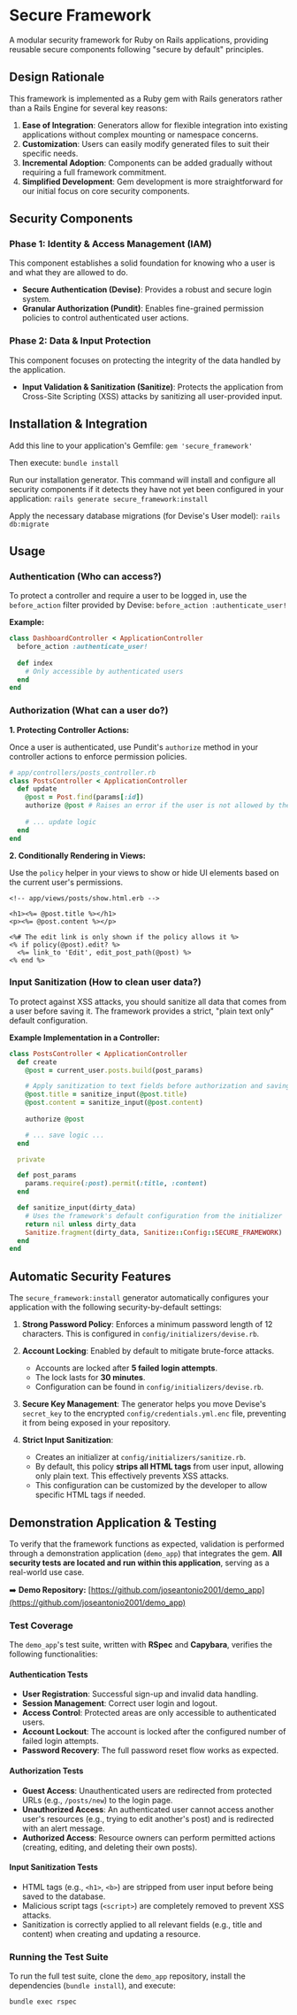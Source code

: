# Secure Framework

A modular security framework for Ruby on Rails applications, providing reusable secure components following "secure by default" principles.

## Design Rationale

This framework is implemented as a Ruby gem with Rails generators rather than a Rails Engine for several key reasons:

1.  **Ease of Integration**: Generators allow for flexible integration into existing applications without complex mounting or namespace concerns.
2.  **Customization**: Users can easily modify generated files to suit their specific needs.
3.  **Incremental Adoption**: Components can be added gradually without requiring a full framework commitment.
4.  **Simplified Development**: Gem development is more straightforward for our initial focus on core security components.

## Security Components

### Phase 1: Identity & Access Management (IAM)

This component establishes a solid foundation for knowing who a user is and what they are allowed to do.

- **Secure Authentication (Devise)**: Provides a robust and secure login system.
- **Granular Authorization (Pundit)**: Enables fine-grained permission policies to control authenticated user actions.

### Phase 2: Data & Input Protection

This component focuses on protecting the integrity of the data handled by the application.

- **Input Validation & Sanitization (Sanitize)**: Protects the application from Cross-Site Scripting (XSS) attacks by sanitizing all user-provided input.

## Installation & Integration

Add this line to your application's Gemfile:
`gem 'secure_framework'`

Then execute:
`bundle install`

Run our installation generator. This command will install and configure all security components if it detects they have not yet been configured in your application:
`rails generate secure_framework:install`

Apply the necessary database migrations (for Devise's User model):
`rails db:migrate`

## Usage

### Authentication (Who can access?)

To protect a controller and require a user to be logged in, use the `before_action` filter provided by Devise:
`before_action :authenticate_user!`

**Example:**
```ruby
class DashboardController < ApplicationController
  before_action :authenticate_user!
  
  def index
    # Only accessible by authenticated users
  end
end
```

### Authorization (What can a user do?)

**1. Protecting Controller Actions:**

Once a user is authenticated, use Pundit's `authorize` method in your controller actions to enforce permission policies.

```ruby
# app/controllers/posts_controller.rb
class PostsController < ApplicationController
  def update
    @post = Post.find(params[:id])
    authorize @post # Raises an error if the user is not allowed by the PostPolicy
    
    # ... update logic
  end
end
```
**2. Conditionally Rendering in Views:**

Use the `policy` helper in your views to show or hide UI elements based on the current user's permissions.

```erb
<!-- app/views/posts/show.html.erb -->

<h1><%= @post.title %></h1>
<p><%= @post.content %></p>

<%# The edit link is only shown if the policy allows it %>
<% if policy(@post).edit? %>
  <%= link_to 'Edit', edit_post_path(@post) %>
<% end %>
```

### Input Sanitization (How to clean user data?)

To protect against XSS attacks, you should sanitize all data that comes from a user before saving it. The framework provides a strict, "plain text only" default configuration.

**Example Implementation in a Controller:**

```ruby
class PostsController < ApplicationController
  def create
    @post = current_user.posts.build(post_params)

    # Apply sanitization to text fields before authorization and saving
    @post.title = sanitize_input(@post.title)
    @post.content = sanitize_input(@post.content)
    
    authorize @post

    # ... save logic ...
  end

  private

  def post_params
    params.require(:post).permit(:title, :content)
  end

  def sanitize_input(dirty_data)
    # Uses the framework's default configuration from the initializer
    return nil unless dirty_data
    Sanitize.fragment(dirty_data, Sanitize::Config::SECURE_FRAMEWORK)
  end
end
```

## Automatic Security Features

The `secure_framework:install` generator automatically configures your application with the following security-by-default settings:

1.  **Strong Password Policy**: Enforces a minimum password length of 12 characters. This is configured in `config/initializers/devise.rb`.

2.  **Account Locking**: Enabled by default to mitigate brute-force attacks.
    * Accounts are locked after **5 failed login attempts**.
    * The lock lasts for **30 minutes**.
    * Configuration can be found in `config/initializers/devise.rb`.

3.  **Secure Key Management**: The generator helps you move Devise's `secret_key` to the encrypted `config/credentials.yml.enc` file, preventing it from being exposed in your repository.

4. **Strict Input Sanitization**: 
    * Creates an initializer at `config/initializers/sanitize.rb`.
    * By default, this policy **strips all HTML tags** from user input, allowing only plain text. This effectively prevents XSS attacks.
    * This configuration can be customized by the developer to allow specific HTML tags if needed.

## Demonstration Application & Testing

To verify that the framework functions as expected, validation is performed through a demonstration application (`demo_app`) that integrates the gem. **All security tests are located and run within this application**, serving as a real-world use case.

➡️ **Demo Repository:** [https://github.com/joseantonio2001/demo_app](https://github.com/joseantonio2001/demo_app)

### Test Coverage

The `demo_app`'s test suite, written with **RSpec** and **Capybara**, verifies the following functionalities:

#### Authentication Tests
-   **User Registration**: Successful sign-up and invalid data handling.
-   **Session Management**: Correct user login and logout.
-   **Access Control**: Protected areas are only accessible to authenticated users.
-   **Account Lockout**: The account is locked after the configured number of failed login attempts.
-   **Password Recovery**: The full password reset flow works as expected.

#### Authorization Tests
-   **Guest Access**: Unauthenticated users are redirected from protected URLs (e.g., `/posts/new`) to the login page.
-   **Unauthorized Access**: An authenticated user cannot access another user's resources (e.g., trying to edit another's post) and is redirected with an alert message.
-   **Authorized Access**: Resource owners can perform permitted actions (creating, editing, and deleting their own posts).

#### Input Sanitization Tests
-   HTML tags (e.g., `<h1>`, `<b>`) are stripped from user input before being saved to the database.
-   Malicious script tags (`<script>`) are completely removed to prevent XSS attacks.
-   Sanitization is correctly applied to all relevant fields (e.g., title and content) when creating and updating a resource.

### Running the Test Suite

To run the full test suite, clone the `demo_app` repository, install the dependencies (`bundle install`), and execute:
```bash
bundle exec rspec
```


